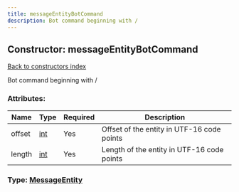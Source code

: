 ```yaml
---
title: messageEntityBotCommand
description: Bot command beginning with /
---
```

## Constructor: messageEntityBotCommand  
[Back to constructors index](index.md)



Bot command beginning with /

### Attributes:

| Name     |    Type       | Required | Description |
|----------|---------------|----------|-------------|
|offset|[int](../types/int.md) | Yes|Offset of the entity in UTF-16 code points|
|length|[int](../types/int.md) | Yes|Length of the entity in UTF-16 code points|



### Type: [MessageEntity](../types/MessageEntity.md)


